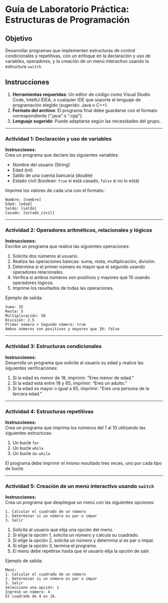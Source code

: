 # Guía de Laboratorio Práctica: Estructuras de Programación

## Objetivo

Desarrollar programas que implementen estructuras de control condicionales y repetitivas, con un enfoque en la declaración y uso de variables, operadores, y la creación de un menú interactivo usando la estructura `switch`.

## Instrucciones

1. **Herramientas requeridas**: Un editor de código como Visual Studio Code, IntelliJ IDEA, o cualquier IDE que soporte el lenguaje de programación elegido (sugerido: Java o C++).
2. **Formato del archivo**: El programa final debe guardarse con el formato correspondiente (“.java” o “.cpp”).
3. **Lenguaje sugerido**: Puede adaptarse según las necesidades del grupo.

---

### Actividad 1: Declaración y uso de variables

**Instrucciones:**\
Crea un programa que declare las siguientes variables:

- Nombre del usuario (String)
- Edad (int)
- Saldo de una cuenta bancaria (double)
- Estado civil (boolean: `true` si está casado, `false` si no lo está)

Imprime los valores de cada una con el formato:

```
Nombre: [nombre]
Edad: [edad]
Saldo: [saldo]
Casado: [estado_civil]
```

---

### Actividad 2: Operadores aritméticos, relacionales y lógicos

**Instrucciones:**\
Escribe un programa que realice las siguientes operaciones:

1. Solicita dos números al usuario.
2. Realiza las operaciones básicas: suma, resta, multiplicación, división.
3. Determina si el primer número es mayor que el segundo usando operadores relacionales.
4. Verifica si ambos números son positivos y mayores que 10 usando operadores lógicos.
5. Imprime los resultados de todas las operaciones.

Ejemplo de salida:

```
Suma: 15
Resta: 5
Multiplicación: 50
División: 2.5
Primer número > Segundo número: true
Ambos números son positivos y mayores que 10: false
```

---

### Actividad 3: Estructuras condicionales

**Instrucciones:**\
Desarrolla un programa que solicite al usuario su edad y realice las siguientes verificaciones:

1. Si la edad es menor de 18, imprimir: “Eres menor de edad.”
2. Si la edad está entre 18 y 65, imprimir: “Eres un adulto.”
3. Si la edad es mayor o igual a 65, imprimir: “Eres una persona de la tercera edad.”

---

### Actividad 4: Estructuras repetitivas

**Instrucciones:**\
Crea un programa que imprima los números del 1 al 10 utilizando las siguientes estructuras:

1. Un bucle `for`
2. Un bucle `while`
3. Un bucle `do-while`

El programa debe imprimir el mismo resultado tres veces, uno por cada tipo de bucle.

---

### Actividad 5: Creación de un menú interactivo usando `switch`

**Instrucciones:**\
Crea un programa que despliegue un menú con las siguientes opciones:

```
1. Calcular el cuadrado de un número
2. Determinar si un número es par o impar
3. Salir
```

1. Solicita al usuario que elija una opción del menú.
2. Si elige la opción 1, solicita un número y calcula su cuadrado.
3. Si elige la opción 2, solicita un número y determina si es par o impar.
4. Si elige la opción 3, termina el programa.
5. El menú debe repetirse hasta que el usuario elija la opción de salir.

Ejemplo de salida:

```
Menú:
1. Calcular el cuadrado de un número
2. Determinar si un número es par o impar
3. Salir
Seleccione una opción: 1
Ingrese un número: 4
El cuadrado de 4 es 16.
```
